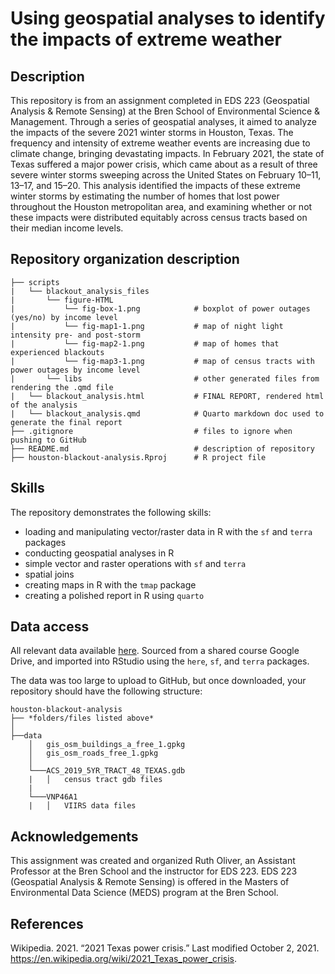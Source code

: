 # Using geospatial analyses to identify the impacts of extreme weather 

## Description
This repository is from an assignment completed in EDS 223 (Geospatial Analysis & Remote Sensing) at the Bren School of Environmental Science & Management. Through a series of geospatial analyses, it aimed to analyze the impacts of the severe 2021 winter storms in Houston, Texas. The frequency and intensity of extreme weather events are increasing due to climate change, bringing devastating impacts. In February 2021, the state of Texas suffered a major power crisis, which came about as a result of three severe winter storms sweeping across the United States on February 10–11, 13–17, and 15–20. This analysis identified the impacts of these extreme winter storms by estimating the number of homes that lost power throughout the Houston metropolitan area, and examining whether or not these impacts were distributed equitably across census tracts based on their median income levels.

## Repository organization description
```
├── scripts 
|   └── blackout_analysis_files
|       └── figure-HTML
|           └── fig-box-1.png            # boxplot of power outages (yes/no) by income level
|           └── fig-map1-1.png           # map of night light intensity pre- and post-storm
|           └── fig-map2-1.png           # map of homes that experienced blackouts 
|           └── fig-map3-1.png           # map of census tracts with power outages by income level
|       └── libs                         # other generated files from rendering the .qmd file
|   └── blackout_analysis.html           # FINAL REPORT, rendered html of the analysis 
|   └── blackout_analysis.qmd            # Quarto markdown doc used to generate the final report
├── .gitignore                           # files to ignore when pushing to GitHub 
├── README.md                            # description of repository
├── houston-blackout-analysis.Rproj      # R project file
```

## Skills

The repository demonstrates the following skills:

- loading and manipulating vector/raster data in R with the `sf` and `terra` packages
- conducting geospatial analyses in R
- simple vector and raster operations with `sf` and `terra`
- spatial joins
- creating maps in R with the `tmap` package
- creating a polished report in R using `quarto` 

## Data access
All relevant data available [here](https://drive.google.com/file/d/1bTk62xwOzBqWmmT791SbYbHxnCdjmBtw/view). Sourced from a shared course Google Drive, and imported into RStudio using the `here`, `sf`, and `terra` packages. 

The data was too large to upload to GitHub, but once downloaded, your repository should have the following structure:

```
houston-blackout-analysis
├── *folders/files listed above*
│
├──data
    │   gis_osm_buildings_a_free_1.gpkg
    │   gis_osm_roads_free_1.gpkg
    │
    └───ACS_2019_5YR_TRACT_48_TEXAS.gdb
    |   │   census tract gdb files
    |
    └───VNP46A1
    |   │   VIIRS data files
```

## Acknowledgements 
This assignment was created and organized Ruth Oliver, an Assistant Professor at the Bren School and the instructor for EDS 223. EDS 223 (Geospatial Analysis & Remote Sensing) is offered in the Masters of Environmental Data Science (MEDS) program at the Bren School. 

## References 
Wikipedia. 2021. “2021 Texas power crisis.” Last modified October 2, 2021. https://en.wikipedia.org/wiki/2021_Texas_power_crisis.
